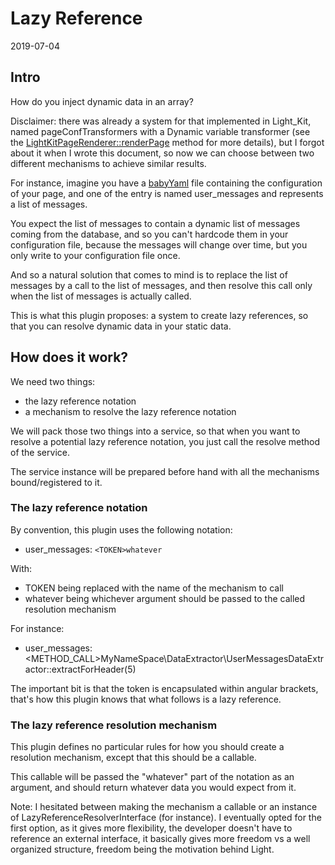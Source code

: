 Lazy Reference
==============
2019-07-04





Intro
---------

How do you inject dynamic data in an array?


Disclaimer: there was already a system for that implemented in Light_Kit, named pageConfTransformers with a Dynamic variable transformer
(see the [LightKitPageRenderer::renderPage](https://github.com/lingtalfi/Light_Kit/blob/master/doc/api/Ling/Light_Kit/PageRenderer/LightKitPageRenderer/renderPage.md) method for more details), but I forgot about it when I wrote this document,
so now we can choose between two different mechanisms to achieve similar results.

 




For instance, imagine you have a [babyYaml](https://github.com/lingtalfi/BabyYaml) file containing
the configuration of your page, and one of the entry is named user_messages and represents a list of messages.

You expect the list of messages to contain a dynamic list of messages coming from the database, and so you can't 
hardcode them in your configuration file, because the messages will change over time, but you only write
to your configuration file once.

And so a natural solution that comes to mind is to replace the list of messages by a call to the list of messages,
and then resolve this call only when the list of messages is actually called.


This is what this plugin proposes: a system to create lazy references, so that you can resolve dynamic data in your static data.



How does it work?
----------

We need two things:
- the lazy reference notation
- a mechanism to resolve the lazy reference notation

We will pack those two things into a service, so that when you want to resolve a potential lazy reference notation, you just
call the resolve method of the service.

The service instance will be prepared before hand with all the mechanisms bound/registered to it.


### The lazy reference notation


By convention, this plugin uses the following notation:

- user_messages: ```<TOKEN>whatever```


With:

- TOKEN being replaced with the name of the mechanism to call
- whatever being whichever argument should be passed to the called resolution mechanism



For instance:

- user_messages: <METHOD_CALL>MyNameSpace\DataExtractor\UserMessagesDataExtractor::extractForHeader(5)

 
The important bit is that the token is encapsulated within angular brackets, that's how this plugin knows that what follows
is a lazy reference.



### The lazy reference resolution mechanism

This plugin defines no particular rules for how you should create a resolution mechanism, except that this should be a callable.

This callable will be passed the "whatever" part of the notation as an argument, and should return whatever data you would expect from it.


Note: I hesitated between making the mechanism a callable or an instance of LazyReferenceResolverInterface (for instance).
I eventually opted for the first option, as it gives more flexibility, the developer doesn't have to reference an external interface,
it basically gives more freedom vs a well organized structure, freedom being the motivation behind Light. 







